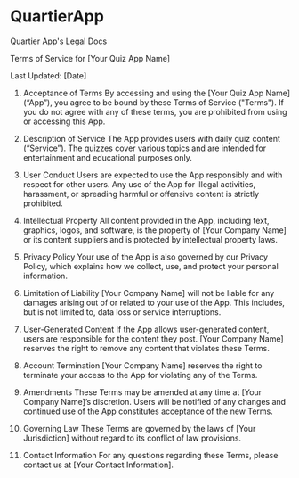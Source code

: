 # QuartierApp
Quartier App's Legal Docs

Terms of Service for [Your Quiz App Name]

Last Updated: [Date]

1. Acceptance of Terms
By accessing and using the [Your Quiz App Name] (“App”), you agree to be bound by these Terms of Service ("Terms"). If you do not agree with any of these terms, you are prohibited from using or accessing this App.

2. Description of Service
The App provides users with daily quiz content (“Service”). The quizzes cover various topics and are intended for entertainment and educational purposes only.

3. User Conduct
Users are expected to use the App responsibly and with respect for other users. Any use of the App for illegal activities, harassment, or spreading harmful or offensive content is strictly prohibited.

4. Intellectual Property
All content provided in the App, including text, graphics, logos, and software, is the property of [Your Company Name] or its content suppliers and is protected by intellectual property laws.

5. Privacy Policy
Your use of the App is also governed by our Privacy Policy, which explains how we collect, use, and protect your personal information.

6. Limitation of Liability
[Your Company Name] will not be liable for any damages arising out of or related to your use of the App. This includes, but is not limited to, data loss or service interruptions.

7. User-Generated Content
If the App allows user-generated content, users are responsible for the content they post. [Your Company Name] reserves the right to remove any content that violates these Terms.

8. Account Termination
[Your Company Name] reserves the right to terminate your access to the App for violating any of the Terms.

9. Amendments
These Terms may be amended at any time at [Your Company Name]’s discretion. Users will be notified of any changes and continued use of the App constitutes acceptance of the new Terms.

10. Governing Law
These Terms are governed by the laws of [Your Jurisdiction] without regard to its conflict of law provisions.

11. Contact Information
For any questions regarding these Terms, please contact us at [Your Contact Information].


